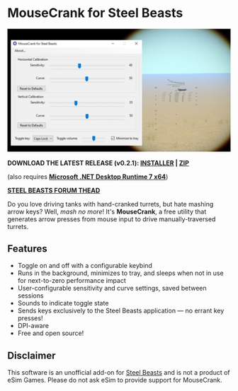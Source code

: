 # MouseCrank for Steel Beasts
<p align="center"><img src="https://raw.githubusercontent.com/musurca/MouseCrank/master/graphics/screenshots/composite_sm.png" /></p>

**DOWNLOAD THE LATEST RELEASE (v0.2.1): [INSTALLER](https://github.com/musurca/MouseCrank/releases/download/v0.2.1_installer/Install_MouseCrank_v0.2.1.exe) | [ZIP](https://github.com/musurca/MouseCrank/releases/download/v0.2.1_zip/MouseCrank_v0.2.1.zip)**

(also requires **[Microsoft .NET Desktop Runtime 7 x64](https://dotnet.microsoft.com/en-us/download/dotnet/thank-you/runtime-desktop-7.0.10-windows-x64-installer)**)

**[STEEL BEASTS FORUM THEAD](https://www.steelbeasts.com/topic/17215-mousecrank-%E2%80%94-mouse-input-for-hand-cranked-turrets/)**

Do you love driving tanks with hand-cranked turrets, but hate mashing arrow keys? Well, *mash no more*! It's **MouseCrank**, a free utility that generates arrow presses from mouse input to drive manually-traversed turrets.

## Features

* Toggle on and off with a configurable keybind
* Runs in the background, minimizes to tray, and sleeps when not in use for next-to-zero performance impact
* User-configurable sensitivity and curve settings, saved between sessions
* Sounds to indicate toggle state
* Sends keys exclusively to the Steel Beasts application — no errant key presses!
* DPI-aware
* Free and open source!

## Disclaimer

This software is an unofficial add-on for [Steel Beasts](https://www.esimgames.com/) and is not a product of eSim Games. Please do not ask eSim to provide support for MouseCrank.
